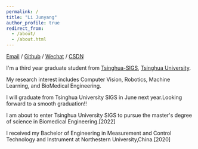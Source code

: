 ```yaml
---
permalink: /
title: "Li Junyang"
author_profile: true
redirect_from: 
  - /about/
  - /about.html
---
```

[Email](mailto:lijunsunny@outlook.com) / [Github](https://github.com/leejunyang) / [Wechat](../images/wechat.jpg) / [CSDN](https://blog.csdn.net/qd1813100174?spm=1000.2115.3001.5343)

I'm a third year graduate student from [Tsinghua-SIGS](https://www.sigs.tsinghua.edu.cn/), [Tsinghua University](https://www.tsinghua.edu.cn/).

My research interest includes Computer Vision, Robotics, Machine Learning, and BioMedical Engineering.

I will graduate from Tsinghua University SIGS in June next year.Looking forward to a smooth graduation!!

I am about to enter Tsinghua University SIGS to pursue the master's degree  of science in Biomedical Engineering.[2022]

I received my Bachelor of Engineering in Measurement and Control Technology and Instrument at Northestern University,China.[2020]

